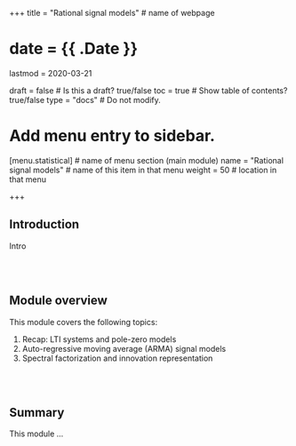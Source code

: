 +++
title = "Rational signal models"         # name of webpage

# date = {{ .Date }}
lastmod = 2020-03-21

draft = false  # Is this a draft? true/false
toc = true  # Show table of contents? true/false
type = "docs"  # Do not modify.

# Add menu entry to sidebar.
[menu.statistical]                       # name of menu section (main module)
  name = "Rational signal models"        # name of this item in that menu
  weight = 50                           # location in that menu

+++

## Introduction

Intro

<br></br>

## Module overview
This module covers the following topics:

1. Recap: LTI systems and pole-zero models
2. Auto-regressive moving average (ARMA) signal models
3. Spectral factorization and innovation representation



<br></br>
## Summary
This module ...
